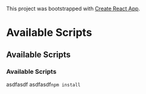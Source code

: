 This project was bootstrapped with [Create React App](https://github.com/facebook/create-react-app).

# Available Scripts

## Available Scripts

### Available Scripts
asdfasdf
asdfasdf<code>npm install</code>